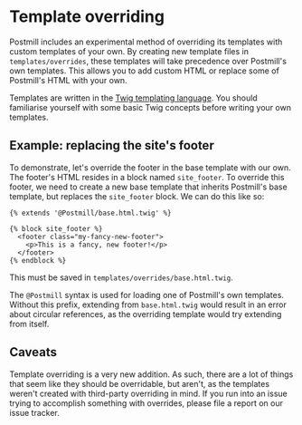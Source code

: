 # Template overriding

Postmill includes an experimental method of overriding its templates with custom
templates of your own. By creating new template files in `templates/overrides`,
these templates will take precedence over Postmill's own templates. This allows
you to add custom HTML or replace some of Postmill's HTML with your own.

Templates are written in the [Twig templating language][twig]. You should
familiarise yourself with some basic Twig concepts before writing your own
templates.

## Example: replacing the site's footer

To demonstrate, let's override the footer in the base template with our own. The
footer's HTML resides in a block named `site_footer`. To override this footer,
we need to create a new base template that inherits Postmill's base template,
but replaces the `site_footer` block. We can do this like so:

~~~twig
{% extends '@Postmill/base.html.twig' %}

{% block site_footer %}
  <footer class="my-fancy-new-footer">
    <p>This is a fancy, new footer!</p>
  </footer>
{% endblock %}
~~~

This must be saved in `templates/overrides/base.html.twig`.

The `@Postmill` syntax is used for loading one of Postmill's own templates.
Without this prefix, extending from `base.html.twig` would result in an error
about circular references, as the overriding template would try extending from
itself.

## Caveats

Template overriding is a very new addition. As such, there are a lot of things
that seem like they should be overridable, but aren't, as the templates weren't
created with third-party overriding in mind. If you run into an issue trying to
accomplish something with overrides, please file a report on our issue tracker.


[twig]: https://twig.symfony.com/doc/2.x/
